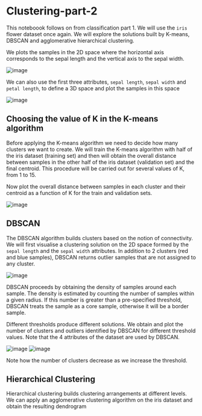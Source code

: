 # Clustering-part-2

This noteboook follows on from classification part 1. We will use the ```iris``` flower dataset once again. We will explore the solutions built by K-means, DBSCAN and agglomerative hierarchical clustering.

We plots the samples in the 2D space where the horizontal axis corresponds to the sepal length and the vertical axis to the sepal width.

![image](https://user-images.githubusercontent.com/96924468/224837758-e36a4246-a644-43a5-8a59-8043b17fecd4.png)

We can also use the first three attributes, ```sepal length```, ```sepal width``` and ```petal length```, to define a 3D space and plot the samples in this space

![image](https://user-images.githubusercontent.com/96924468/226051447-405481e3-6234-4faf-a42d-0bdba6b95358.png)

## Choosing the value of K in the K-means algorithm

Before applying the K-means algorithm we need to decide how many clusters we want to create. We will train the K-means algorithm with half of the iris dataset (training set) and then will obtain the overall distance between samples in the other half of the iris dataset (validation set) and the final centroid. This procedure will be carried out for several values of K, from 1 to 15.

Now plot the overall distance between samples in each cluster and their centroid as a function of K for the train and validation sets.

![image](https://user-images.githubusercontent.com/96924468/227001079-d54ea9a5-c24f-4037-8c1c-0e79c0c7ffa9.png)

## DBSCAN

The DBSCAN algorithm builds clusters based on the notion of connectivity. We will first visualise a clustering solution on the 2D space formed by the ```sepal length``` and the ```sepal width``` attributes. In addition to 2 clusters (red and blue samples), DBSCAN returns outlier samples that are not assigned to any cluster.

![image](https://user-images.githubusercontent.com/96924468/227001655-85242c47-bc9c-4d1f-8af0-8aa49980051e.png)

DBSCAN proceeds by obtaining the density of samples around each sample. The density is estimated by counting the number of samples within a given radius. If this number is greater than a pre-specified threshold, DBSCAN treats the sample as a core sample, otherwise it will be a border sample.

Different thresholds produce different solutions. We obtain and plot the number of clusters and outliers identified by DBSCAN for different threshold values. Note that the 4 attributes of the dataset are used by DBSCAN.

![image](https://user-images.githubusercontent.com/96924468/227003012-b9fda095-2cd1-46c5-b9cc-ad009562d0ea.png)
![image](https://user-images.githubusercontent.com/96924468/227003111-90452127-8e49-4ac9-9c13-58bb51650dc3.png)

Note how the number of clusters decrease as we increase the threshold.

## Hierarchical Clustering

Hierarchical clustering builds clustering arrangements at different levels. We can apply an agglomerative clustering algorithm on the iris dataset and obtain the resulting dendrogram


